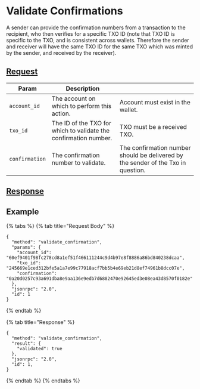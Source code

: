 # Validate Confirmations

A sender can provide the confirmation numbers from a transaction to the recipient, who then verifies for a specific TXO ID (note that TXO ID is specific to the TXO, and is consistent across wallets. Therefore the sender and receiver will have the same TXO ID for the same TXO which was minted by the sender, and received by the receiver).

## [Request](https://github.com/mobilecoinofficial/full-service/blob/main/full-service/src/json\_rpc/v2/api/request.rs#L40)

| Param          | Description                                                      |                                                                                   |
| -------------- | ---------------------------------------------------------------- | --------------------------------------------------------------------------------- |
| `account_id`   | The account on which to perform this action.                     | Account must exist in the wallet.                                                 |
| `txo_id`       | The ID of the TXO for which to validate the confirmation number. | TXO must be a received TXO.                                                       |
| `confirmation` | The confirmation number to validate.                             | The confirmation number should be delivered by the sender of the Txo in question. |

## [Response](https://github.com/mobilecoinofficial/full-service/blob/main/full-service/src/json\_rpc/v2/api/response.rs#L41)

## Example

{% tabs %}
{% tab title="Request Body" %}
```
{
  "method": "validate_confirmation",
  "params": {
    "account_id": "60ef9401f98fc278cd8a1ef51f466111244c9d4b97e8f8886a86bd840238dcaa",
    "txo_id": "245669e1ced312bfe5a1a7e99c77918acf7bb5b4e69eb21d8ef74961b8dcc07e",
    "confirmation": "0a20d0257c93a691dba8e9aa136e9edb7d6882470e92645ed3e08ea43d8570f0182e"
  },
  "jsonrpc": "2.0",
  "id": 1
}
```
{% endtab %}

{% tab title="Response" %}
```
{
  "method": "validate_confirmation",
  "result": {
    "validated": true
  },
  "jsonrpc": "2.0",
  "id": 1,
}
```
{% endtab %}
{% endtabs %}
